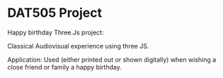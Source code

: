 # DAT505 Project
Happy birthday Three.Js project:

Classical Audiovisual experience using three JS.

Application: Used (either printed out or shown digitally) when wishing a close friend or family a happy birthday.  
